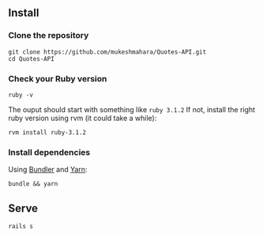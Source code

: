 ## Install

### Clone the repository

```shell
git clone https://github.com/mukeshmahara/Quotes-API.git
cd Quotes-API
```
### Check your Ruby version

```shell
ruby -v
```

The ouput should start with something like `ruby 3.1.2`
If not, install the right ruby version using rvm (it could take a while):

```shell
rvm install ruby-3.1.2
```

### Install dependencies

Using [Bundler](https://github.com/bundler/bundler) and [Yarn](https://github.com/yarnpkg/yarn):

```shell
bundle && yarn
```

## Serve

```shell
rails s
```

